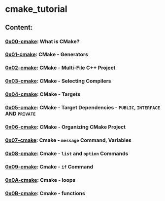 # cmake_tutorial

## Content:
### [0x00-cmake](./0x00-cmake): What is CMake?
### [0x01-cmake](./0x01-cmake/): CMake - Generators
### [0x02-cmake](./0x02-cmake/): CMake - Multi-File C++ Project
### [0x03-cmake](./0x03-cmake/): CMake - Selecting Compilers
### [0x04-cmake](./0x04-cmake/): CMake - Targets
### [0x05-cmake](./0x05-cmake/): CMake - Target Dependencies - `PUBLIC`, `INTERFACE` AND `PRIVATE`
### [0x06-cmake](./0x06-cmake/): CMake - Organizing CMake Project
### [0x07-cmake](./0x07-cmake/): Cmake - `message` Command, Variables
### [0x08-cmake](./0x08-cmake/): Cmake - `list` and `option` Commands
### [0x09-cmake](./0x09-cmake/): Cmake - `if` Command
### [0x0A-cmake](./0x0A-cmake/): Cmake - loops
### [0x0B-cmake](./0x0B-cmake/): Cmake - functions
